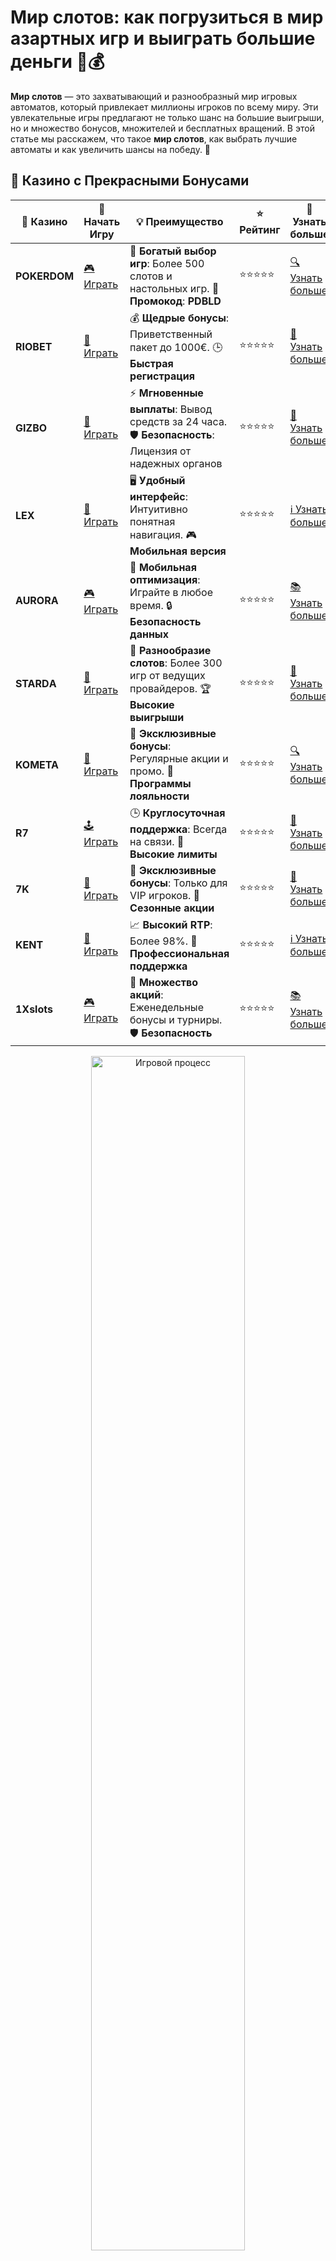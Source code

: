 # Мир слотов: как погрузиться в мир азартных игр и выиграть большие деньги 🎰💰

**Мир слотов** — это захватывающий и разнообразный мир игровых автоматов, который привлекает миллионы игроков по всему миру. Эти увлекательные игры предлагают не только шанс на большие выигрыши, но и множество бонусов, множителей и бесплатных вращений. В этой статье мы расскажем, что такое **мир слотов**, как выбрать лучшие автоматы и как увеличить шансы на победу. 🎉

## 🌟 Казино с Прекрасными Бонусами

| 🎲 **Казино** | 🔗 **Начать Игру** | 💡 **Преимущество** | ⭐ **Рейтинг** | 🔗 **Узнать больше** |
|--------------|---------------------|---------------------|----------------|----------------------|
| **POKERDOM**  | [🎮 Играть](https://brandplay.link/4k77v2yx) | 🎉 **Богатый выбор игр**: Более 500 слотов и настольных игр. 🎁 **Промокод**: **PDBLD** | ⭐⭐⭐⭐⭐ | [🔍 Узнать больше](https://brandplay.link/4k77v2yx) |
| **RIOBET**    | [🎰 Играть](https://brandplay.link/7xBLTPyj) | 💰 **Щедрые бонусы**: Приветственный пакет до 1000€. 🕒 **Быстрая регистрация** | ⭐⭐⭐⭐⭐ | [📖 Узнать больше](https://brandplay.link/7xBLTPyj) |
| **GIZBO**     | [🎲 Играть](https://brandplay.link/bprXw4YV) | ⚡ **Мгновенные выплаты**: Вывод средств за 24 часа. 🛡️ **Безопасность**: Лицензия от надежных органов | ⭐⭐⭐⭐⭐ | [📝 Узнать больше](https://brandplay.link/bprXw4YV) |
| **LEX**       | [🤑 Играть](https://brandplay.link/zW4hdDFV) | 🖥️ **Удобный интерфейс**: Интуитивно понятная навигация. 🎮 **Мобильная версия** | ⭐⭐⭐⭐⭐ | [ℹ️ Узнать больше](https://brandplay.link/zW4hdDFV) |
| **AURORA**    | [🎮 Играть](https://10trafic-stat2.com/click/668546556bcc6313411604bd/6766/13032/subaccount) | 📱 **Мобильная оптимизация**: Играйте в любое время. 🔒 **Безопасность данных** | ⭐⭐⭐⭐⭐ | [📚 Узнать больше](https://10trafic-stat2.com/click/668546556bcc6313411604bd/6766/13032/subaccount) |
| **STARDА**    | [🎯 Играть](https://brandplay.link/fB7xwRFL) | 🎰 **Разнообразие слотов**: Более 300 игр от ведущих провайдеров. 🏆 **Высокие выигрыши** | ⭐⭐⭐⭐⭐ | [🔎 Узнать больше](https://brandplay.link/fB7xwRFL) |
| **KOMETA**    | [🎰 Играть](https://brandplay.link/8ZymQJV8) | 🎁 **Эксклюзивные бонусы**: Регулярные акции и промо. 🔄 **Программы лояльности** | ⭐⭐⭐⭐⭐ | [🔍 Узнать больше](https://brandplay.link/8ZymQJV8) |
| **R7**        | [🕹️ Играть](https://brandplay.link/bMd3Yjsw) | 🕒 **Круглосуточная поддержка**: Всегда на связи. 💸 **Высокие лимиты** | ⭐⭐⭐⭐⭐ | [📖 Узнать больше](https://brandplay.link/bMd3Yjsw) |
| **7K**        | [🎲 Играть](https://brandplay.link/BvQyFShp) | 🌟 **Эксклюзивные бонусы**: Только для VIP игроков. 🎉 **Сезонные акции** | ⭐⭐⭐⭐⭐ | [📝 Узнать больше](https://brandplay.link/BvQyFShp) |
| **KENT**      | [🤑 Играть](https://brandplay.link/Fv2WP3js) | 📈 **Высокий RTP**: Более 98%. 💼 **Профессиональная поддержка** | ⭐⭐⭐⭐⭐ | [ℹ️ Узнать больше](https://brandplay.link/Fv2WP3js) |
| **1Xslots**   | [🎮 Играть](https://brandplay.link/hSB1khtr) | 🎉 **Множество акций**: Еженедельные бонусы и турниры. 🛡️ **Безопасность** | ⭐⭐⭐⭐⭐ | [📚 Узнать больше](https://brandplay.link/hSB1khtr) |

<div align="center"> <img src="https://i.pinimg.com/originals/1d/b3/25/1db325483acbe642c6d4e6fdd73a4988.gif" alt="Игровой процесс" width="70%"> </div>
---

## 🚀 Быстрые Выигрыши и Поддержка

| 🎲 **Казино** | 🔗 **Начать Игру** | 💡 **Преимущество** | ⭐ **Рейтинг** | 🔗 **Узнать больше** |
|--------------|---------------------|---------------------|----------------|----------------------|
| **GAMA**      | [🎯 Играть](https://brandplay.link/j6NMKsDz) | 🔍 **Интуитивный интерфейс**: Легкость использования. 🏅 **Престижные турниры** | ⭐⭐⭐⭐☆ | [🔎 Узнать больше](https://brandplay.link/j6NMKsDz) |
| **ONION**     | [🎰 Играть](https://brandplay.link/zBGRVpQ9) | 🤑 **Низкие ставки**: Идеально для начинающих. 🔄 **Быстрые выводы** | ⭐⭐⭐⭐☆ | [🔍 Узнать больше](https://brandplay.link/zBGRVpQ9) |
| **ЧЕМПИОН**   | [🕹️ Играть](https://temon-gter.cfd/go/lRq?p80412p304504pcc44t17455) | 🏅 **Лояльная программа**: Награды за активность. 🎁 **Ежемесячные бонусы** | ⭐⭐⭐⭐☆ | [📖 Узнать больше](https://temon-gter.cfd/go/lRq?p80412p304504pcc44t17455) |
| **VAVADA**    | [🎲 Играть](https://vavadapartner.pro/?promo=ea5c9275-6854-4505-94fc-95ab18221945-linkb2) | 🚀 **Быстрая регистрация**: Начните играть мгновенно. 🔐 **Безопасные транзакции** | ⭐⭐⭐⭐☆ | [📝 Узнать больше](https://vavadapartner.pro/?promo=ea5c9275-6854-4505-94fc-95ab18221945-linkb2) |
| **FRIENDS**   | [🤑 Играть](https://gofriends.mba/linkb2) | 🤝 **Социальные игры**: Играйте с друзьями. 🌐 **Мультиплатформенность** | ⭐⭐⭐⭐☆ | [ℹ️ Узнать больше](https://gofriends.mba/linkb2) |
| **1WIN**      | [🎮 Играть](https://brandplay.link/smXVpBbG) | 🏆 **Спортивные ставки**: Широкий выбор видов спорта. 💵 **Высокие коэффициенты** | ⭐⭐⭐⭐☆ | [📚 Узнать больше](https://brandplay.link/smXVpBbG) |
| **DRIP**      | [🎯 Играть](https://drp-ircp01.com/c07e6a3db) | 🌐 **Инновационные игры**: Новейшие игровые технологии. 🛡️ **Высокая безопасность** | ⭐⭐⭐⭐☆ | [🔎 Узнать больше](https://drp-ircp01.com/c07e6a3db) |
| **JOYCASINO** | [🎰 Играть](https://rpc30.call2me.pro/?/ru/registration?apkpop=0&partner=p24970p3291217pc98f) | 🎁 **Приятные бонусы**: Ежедневные акции и подарки. 🕹️ **Разнообразие игр** | ⭐⭐⭐⭐☆ | [🔍 Узнать больше](https://rpc30.call2me.pro/?/ru/registration?apkpop=0&partner=p24970p3291217pc98f) |
| **PLAYFORTUNA** | [🎮 Играть](https://fortunapromo.net/alt/playfortuna/registration?0dc4a9362a71feb7e3f165fb8e766f70) | 🎉 **Регулярные акции**: Бонусы, фриспины и многое другое. 🏅 **Турниры** | ⭐⭐⭐⭐☆ | [📚 Узнать больше](https://fortunapromo.net/alt/playfortuna/registration?0dc4a9362a71feb7e3f165fb8e766f70) |
| **SYKAA**     | [🤑 Играть](https://s-two-way.com/?source=linkb2&pid=30697) | 💸 **Доступные ставки**: Идеально для новичков. 🎁 **Щедрые бонусы** | ⭐⭐⭐⭐☆ | [🔍 Узнать больше](https://s-two-way.com/?source=linkb2&pid=30697) |

<div align="center"> <img src="https://i.pinimg.com/originals/1d/b3/25/1db325483acbe642c6d4e6fdd73a4988.gif" alt="Игровой процесс" width="70%"> </div>

![Мир слотов](https://i.pinimg.com/originals/a9/29/6e/a9296ea1cf6a7c20a985e593451f0323.png)

## Что такое Мир слотов?

**Мир слотов** — это целая вселенная разнообразных игровых автоматов, которые предлагают игрокам шанс испытать удачу и выиграть деньги. В этих играх используются различные механики, темы и бонусные функции, которые делают процесс игры захватывающим и динамичным. Слоты могут быть как классическими, так и современными, с множеством инновационных функций и эффектов.

Типы слотов, которые можно найти в **мире слотов**:

- **Классические слоты**: Простые игры с 3 барабанами и минимальными функциями.
- **Видеослоты**: Современные игровые автоматы с множеством линий выплат, бонусами и бесплатными вращениями.
- **Мегавэйс слоты**: Слоты с уникальной системой выплат, где количество способов для выигрыша может достигать нескольких тысяч.
- **Прогрессивные слоты**: Игры с растущими джекпотами, которые увеличиваются с каждым вращением.

## Как выбрать лучший слот для игры?

В **мире слотов** существует множество вариантов, и каждый игрок может выбрать игру по своему вкусу. Вот несколько советов, как выбрать лучший слот для игры:

1. **Определите свой бюджет**: Перед тем как начать, решите, сколько вы готовы потратить на игру. Выбирайте слоты с размером ставки, который соответствует вашему банкроллу.
2. **Проверьте волатильность**: Волатильность слота определяет частоту выигрышей и их размер. Игры с низкой волатильностью дают частые, но небольшие выигрыши, в то время как слоты с высокой волатильностью могут приносить крупные выплаты, но реже.
3. **Изучите бонусные функции**: Бонусные раунды, фриспины и множители могут значительно увеличить ваши шансы на выигрыш. Выбирайте слоты с интересными бонусами, чтобы сделать игру более увлекательной.
4. **Посмотрите RTP**: RTP (возврат игроку) — это процент, который слот возвращает игрокам в виде выигрышей. Чем выше RTP, тем больше шансов на выигрыш в долгосрочной перспективе.

## Как играть в слоты?

Играть в **мир слотов** — это очень просто! Процесс игры интуитивно понятен и не требует особых усилий. Вот шаги, которые помогут вам начать:

1. **Выберите слот**: Зайдите в казино и выберите слот, который вам нравится. Вы можете протестировать игру в демо-режиме, чтобы понять её особенности.
2. **Установите ставку**: Выберите размер ставки в зависимости от вашего бюджета. Некоторые слоты позволяют настроить ставку на линию или общий размер ставки.
3. **Нажмите "Spin"**: Запустите барабаны и ждите, когда они остановятся. Если вы соберете нужные символы на активных линиях, вы получите выигрыш.
4. **Используйте бонусы**: Если на экране появятся бонусные символы, активируются дополнительные функции, такие как бесплатные вращения или множители, которые увеличат ваш выигрыш.

## Преимущества игры в слоты

Почему стоит играть в **мир слотов**? Вот несколько причин:

- **Простота игры**: Слоты — это одни из самых простых игр в казино. Для игры не нужно особых навыков, и даже новички могут быстро разобраться.
- **Разнообразие**: В мире слотов есть игры на любой вкус — от классических фруктовых автоматов до современных слотов с потрясающими графиками и бонусами.
- **Большие выигрыши**: Некоторые слоты предлагают прогрессивные джекпоты, которые могут достигать миллионов долларов!
- **Бонусы и фриспины**: Многие слоты предлагают дополнительные бонусы и фриспины, которые увеличивают ваши шансы на победу.

## Советы для успешной игры в слоты

Чтобы увеличить шансы на выигрыш в **мире слотов**, следуйте этим простым советам:

1. **Управляйте банкроллом**: Разделите ваш депозит на несколько частей, чтобы продлить игру. Не ставьте слишком много на одну игру, даже если вам кажется, что вы близки к большому выигрышу.
2. **Играйте в слоты с бонусами**: Выбирайте слоты, которые предлагают бонусы или бесплатные вращения, чтобы увеличить шансы на выигрыш.
3. **Тестируйте слоты в демо-режиме**: Прежде чем делать реальные ставки, протестируйте слот в демо-режиме, чтобы понять его особенности и бонусные функции.
4. **Следите за волатильностью**: Выбирайте слоты с волатильностью, которая соответствует вашему стилю игры. Если хотите рискнуть и получить крупный выигрыш, выбирайте слоты с высокой волатильностью.

## Где играть в слоты?

Чтобы наслаждаться **миром слотов**, нужно выбрать надежное онлайн-казино. Вот на что стоит обратить внимание при выборе платформы:

- **Лицензия и безопасность**: Играйте только в казино с лицензией, чтобы быть уверенным в честности игры и защите своих данных.
- **Разнообразие слотов**: Выбирайте казино, которое предлагает большое количество слотов от разных разработчиков.
- **Акции и бонусы**: Многие казино предлагают бонусы для новых игроков, которые можно использовать для игры на слотах.
- **Поддержка игроков**: Убедитесь, что в казино есть качественная служба поддержки, готовая помочь в случае возникновения проблем.

## Преимущества и недостатки слотов

Как и любая игра, **мир слотов** имеет свои плюсы и минусы.

### Преимущества:
- Простота игры и доступность для новичков.
- Множество бонусов и фриспинов, которые увеличивают шансы на выигрыш.
- Возможность выиграть крупные суммы, особенно в прогрессивных слотах.

### Недостатки:
- Игра основана на удаче, и выигрыш не всегда гарантирован.
- Некоторые слоты могут требовать отыгрыша бонусов, что может быть неудобно для игроков.

## Заключение

**Мир слотов** — это увлекательная и захватывающая вселенная, которая предлагает игрокам шанс на большие выигрыши, а также массу интересных бонусных функций. Независимо от того, хотите ли вы играть в классические слоты или пробовать новые игровые автоматы с уникальными бонусами, **мир слотов** всегда готов подарить вам море эмоций и увлекательных моментов. 🎰💥

Не забывайте следить за своим банкроллом, выбирать слоты с хорошими бонусами и наслаждаться процессом игры! Удачи и больших выигрышей! 🍀🎉
